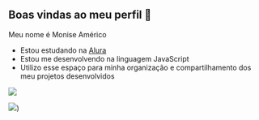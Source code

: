 ## Boas vindas ao meu perfil 👋

Meu nome é Monise Américo

- Estou estudando na [Alura](https://www.alura.com.br)
- Estou me desenvolvendo na linguagem JavaScript
- Utilizo esse espaço para minha organização e compartilhamento dos meu projetos desenvolvidos

![](https://media.tenor.com/MTl2RygQbPIAAAAM/billie-billie-eilish.gif)


![](https://media.tenor.com/7QxNBZzGPn4AAAAM/billieeilish.gif))
 
